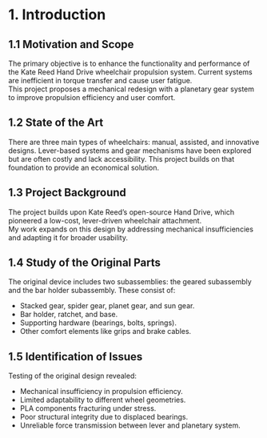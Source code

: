 # 1. Introduction

## 1.1 Motivation and Scope
The primary objective is to enhance the functionality and performance of the Kate Reed Hand Drive wheelchair propulsion system. Current systems are inefficient in torque transfer and cause user fatigue.  
This project proposes a mechanical redesign with a planetary gear system to improve propulsion efficiency and user comfort.

## 1.2 State of the Art
There are three main types of wheelchairs: manual, assisted, and innovative designs. Lever-based systems and gear mechanisms have been explored but are often costly and lack accessibility. This project builds on that foundation to provide an economical solution.

## 1.3 Project Background
The project builds upon Kate Reed’s open-source Hand Drive, which pioneered a low-cost, lever-driven wheelchair attachment.  
My work expands on this design by addressing mechanical insufficiencies and adapting it for broader usability.

## 1.4 Study of the Original Parts
The original device includes two subassemblies: the geared subassembly and the bar holder subassembly. These consist of:
- Stacked gear, spider gear, planet gear, and sun gear.
- Bar holder, ratchet, and base.
- Supporting hardware (bearings, bolts, springs).
- Other comfort elements like grips and brake cables.

## 1.5 Identification of Issues
Testing of the original design revealed:
- Mechanical insufficiency in propulsion efficiency.
- Limited adaptability to different wheel geometries.
- PLA components fracturing under stress.
- Poor structural integrity due to displaced bearings.
- Unreliable force transmission between lever and planetary system.

